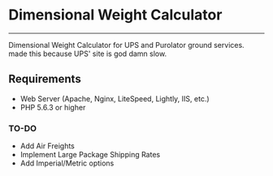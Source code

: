 # Dimensional Weight Calculator
--------------------
Dimensional Weight Calculator for UPS and Purolator ground services. made this because UPS' site is god damn slow.

## Requirements
* Web Server (Apache, Nginx, LiteSpeed, Lightly, IIS, etc.)
* PHP 5.6.3 or higher

### TO-DO
* Add Air Freights
* Implement Large Package Shipping Rates
* Add Imperial/Metric options
